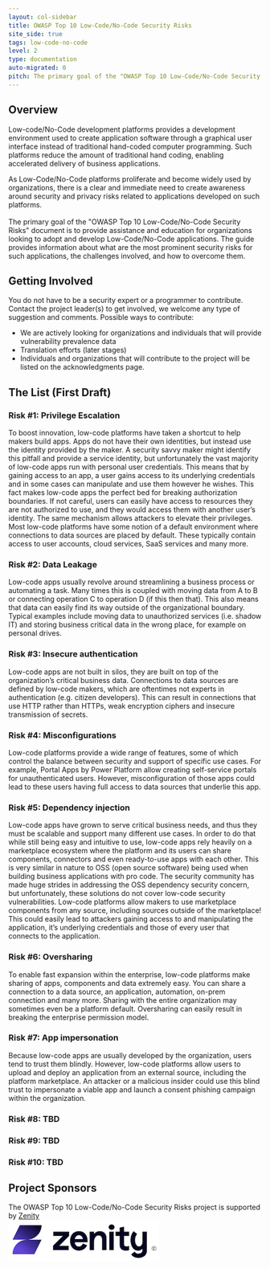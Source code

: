 ```yaml
---
layout: col-sidebar
title: OWASP Top 10 Low-Code/No-Code Security Risks
site_side: true
tags: low-code-no-code
level: 2
type: documentation
auto-migrated: 0
pitch: The primary goal of the "OWASP Top 10 Low-Code/No-Code Security Risks" document is to provide assistance and education for organizations looking to adopt and develop Low-Code/No-Code applications. The guide provides information about what are the most prominent security risks for such applications, the challenges involved, and how to overcome them.
---
```


## Overview
Low-code/No-Code development platforms provides a development environment used to create application software through a graphical user interface instead of traditional hand-coded computer programming. Such platforms reduce the amount of traditional hand coding, enabling accelerated delivery of business applications. 

As Low-Code/No-Code platforms proliferate and become widely used by organizations, there is a clear and immediate need to create awareness around security and privacy risks related to applications developed on such platforms.
<br>
<br>
The primary goal of the "OWASP Top 10 Low-Code/No-Code Security Risks" document is to provide assistance and education for organizations looking to adopt and develop Low-Code/No-Code applications. The guide provides information about what are the most prominent security risks for such applications, the challenges involved, and how to overcome them.

## Getting Involved
You do not have to be a security expert or a programmer to contribute. Contact the project leader(s) to get involved, we welcome any type of suggestion and comments. Possible ways to contribute:
 * We are actively looking for organizations and individuals that will provide vulnerability prevalence data
 * Translation efforts (later stages)
 * Individuals and organizations that will contribute to the project will be listed on the acknowledgments page.

## The List (First Draft)



### Risk #1: Privilege Escalation
To boost innovation, low-code platforms have taken a shortcut to help makers build apps. Apps do not have their own identities, but instead use the identity provided by the maker. A security savvy maker might identify this pitfall and provide a service identity, but unfortunately the vast majority of low-code apps run with personal user credentials. This means that by gaining access to an app, a user gains access to its underlying credentials and in some cases can manipulate and use them however he wishes. This fact makes low-code apps the perfect bed for breaking authorization boundaries. If not careful, users can easily have access to resources they are not authorized to use, and they would access them with another user’s identity. The same mechanism allows attackers to elevate their privileges. Most low-code platforms have some notion of a default environment where connections to data sources are placed by default. These typically contain access to user accounts, cloud services, SaaS services and many more.

### Risk #2: Data Leakage
Low-code apps usually revolve around streamlining a business process or automating a task. Many times this is coupled with moving data from A to B or connecting operation C to operation D (if this then that). This also means that data can easily find its way outside of the organizational boundary. Typical examples include moving data to unauthorized services (i.e. shadow IT) and storing business critical data in the wrong place, for example on personal drives.

### Risk #3: Insecure authentication
Low-code apps are not built in silos, they are built on top of the organization’s critical business data. Connections to data sources are defined by low-code makers, which are oftentimes not experts in authentication (e.g. citizen developers). This can result in connections that use HTTP rather than HTTPs, weak encryption ciphers and insecure transmission of secrets.

### Risk #4: Misconfigurations
Low-code platforms provide a wide range of features, some of which control the balance between security and support of specific use cases. For example, Portal Apps by Power Platform allow creating self-service portals for unauthenticated users. However, misconfiguration of those apps could lead to these users having full access to data sources that underlie this app.

### Risk #5: Dependency injection
Low-code apps have grown to serve critical business needs, and thus they must be scalable and support many different use cases. In order to do that while still being easy and intuitive to use, low-code apps rely heavily on a marketplace ecosystem where the platform and its users can share components, connectors and even ready-to-use apps with each other. This is very similar in nature to OSS (open source software) being used when building business applications with pro code. The security community has made huge strides in addressing the OSS dependency security concern, but unfortunately, these solutions do not cover low-code security vulnerabilities. Low-code platforms allow makers to use marketplace components from any source, including sources outside of the marketplace! This could easily lead to attackers gaining access to and manipulating the application, it’s underlying credentials and those of every user that connects to the application.

### Risk #6: Oversharing
To enable fast expansion within the enterprise, low-code platforms make sharing of apps, components and data extremely easy. You can share a connection to a data source, an application, automation, on-prem connection and many more. Sharing with the entire organization may sometimes even be a platform default. Oversharing can easily result in breaking the enterprise permission model.

### Risk #7: App impersonation
Because low-code apps are usually developed by the organization, users tend to trust them blindly. However, low-code platforms allow users to upload and deploy an application from an external source, including the platform marketplace. An attacker or a malicious insider could use this blind trust to impersonate a viable app and launch a consent phishing campaign within the organization.

### Risk #8: TBD

### Risk #9: TBD

### Risk #10: TBD

## Project Sponsors
The OWASP Top 10 Low-Code/No-Code Security Risks project is supported by [Zenity](https://www.zenity.io/)
<br>
[![Zenity](assets/images/zenity-new-logo2.png)](https://www.zenity.io/)
